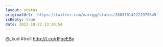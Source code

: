 ```yaml
---
layout: status
originalUrl: 'https://twitter.com/marcgg/status/260370142221979649'
isReply: true
date: 2012-10-22 13:20:54
---
```


@_kud #troll http://t.co/rIFgeEBv
